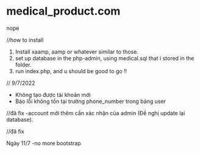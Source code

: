 # medical_product.com
nope

//how to install

1. Install xaamp, aamp or whatever similar to those.
2. set up database in the php-admin, using medical.sql that i stored in the folder.
3. run index.php, and u should be good to go !!


//
9/7/2022
- Không tạo được tài khoản mới
- Báo lỗi không tồn tại trường phone_number trong bảng user

//đã fix
-account mới thêm cần xác nhận của admin (Đề nghị update lại database).


//đã fix 

Ngày 11/7 
-no more bootstrap
